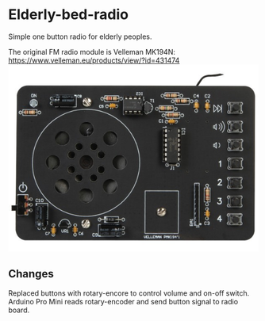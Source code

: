# Elderly-bed-radio
Simple one button radio for elderly peoples.

The original FM radio module is Velleman MK194N: https://www.velleman.eu/products/view/?id=431474
![Original Velleman radio module MK194N](img/radio-module-front.jpg)

## Changes
Replaced buttons with rotary-encore to control volume and on-off switch. Arduino Pro Mini reads rotary-encoder and send button signal to radio board.